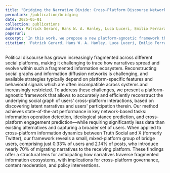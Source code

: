 ```yaml
---
title: "Bridging the Narrative Divide: Cross-Platform Discourse Networks in Fragmented Ecosystems"
permalink: /publication/bridging
date: 2025-05-01
collection: publications
authors: Patrick Gerard, Hans W. A. Hanley, Luca Luceri, Emilio Ferrara
paperurl: 
excerpt: 'In this work, we propose a new platform-agnostic framework that enables accurate reconstruction of cross-platform social graphs by uncovering latent narratives, revealing that a small group of bridge users drives most narrative migration between platforms like Truth Social and X, with broad implications for content moderation and policy..'
citation: 'Patrick Gerard, Hans W. A. Hanley, Luca Luceri, Emilio Ferrara."Bridging the Narrative Divide: Cross-Platform Discourse Networks in Fragmented Ecosystems." (2025)'
---
```

Political discourse has grown increasingly fragmented across different social platforms, making it challenging to trace how narratives spread and evolve within such a fragmented information ecosystem. Reconstructing social graphs and information diffusion networks is challenging, and available strategies typically depend on platform-specific features and behavioral signals which are often incompatible across systems and increasingly restricted. To address these challenges, we present a platform-agnostic framework that allows to accurately and efficiently reconstruct the underlying social graph of users' cross-platform interactions, based on discovering latent narratives and users' participation therein. Our method achieves state-of-the-art performance in key network-based tasks: information operation detection, ideological stance prediction, and cross-platform engagement prediction––while requiring significantly less data than existing alternatives and capturing a broader set of users. When applied to cross-platform information dynamics between Truth Social and X (formerly Twitter), our framework reveals a small, mixed-platform group of bridge users, comprising just 0.33% of users and 2.14% of posts, who introduce nearly 70% of migrating narratives to the receiving platform. These findings offer a structural lens for anticipating how narratives traverse fragmented information ecosystems, with implications for cross-platform governance, content moderation, and policy interventions.

